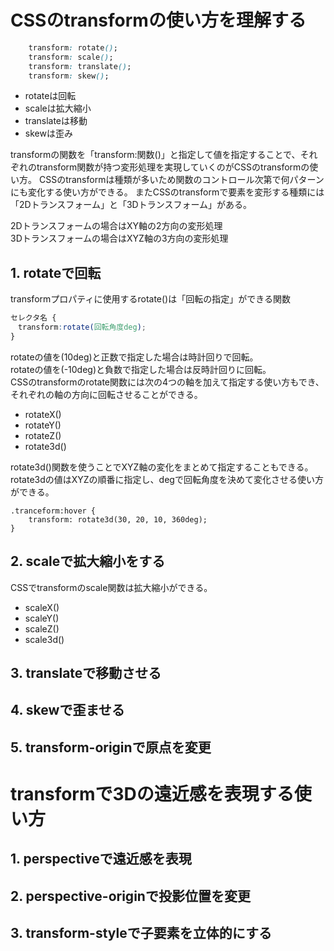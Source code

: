 # CSSのtransformの使い方を理解する
```css
    transform: rotate();
    transform: scale();
    transform: translate();
    transform: skew();
```
- rotateは回転
- scaleは拡大縮小
- translateは移動
- skewは歪み

transformの関数を「transform:関数()」と指定して値を指定することで、それぞれのtransform関数が持つ変形処理を実現していくのがCSSのtransformの使い方。
CSSのtransformは種類が多いため関数のコントロール次第で何パターンにも変化する使い方ができる。
またCSSのtransformで要素を変形する種類には「2Dトランスフォーム」と「3Dトランスフォーム」がある。

2Dトランスフォームの場合はXY軸の2方向の変形処理<br>
3Dトランスフォームの場合はXYZ軸の3方向の変形処理<br>
 
## 1. rotateで回転
transformプロパティに使用するrotate()は「回転の指定」ができる関数<br>
```css
セレクタ名 {
　transform:rotate(回転角度deg);
}
```
rotateの値を(10deg)と正数で指定した場合は時計回りで回転。<br>
rotateの値を(-10deg)と負数で指定した場合は反時計回りに回転。<br>
CSSのtransformのrotate関数には次の4つの軸を加えて指定する使い方もでき、それぞれの軸の方向に回転させることができる。
- rotateX()
- rotateY()
- rotateZ()
- rotate3d()

rotate3d()関数を使うことでXYZ軸の変化をまとめて指定することもできる。<br>
rotate3dの値はXYZの順番に指定し、degで回転角度を決めて変化させる使い方ができる。
```
.tranceform:hover {
    transform: rotate3d(30, 20, 10, 360deg);
}
```

## 2. scaleで拡大縮小をする
CSSでtransformのscale関数は拡大縮小ができる。<br>
- scaleX()
- scaleY()
- scaleZ()
- scale3d()

## 3. translateで移動させる
## 4. skewで歪ませる
## 5. transform-originで原点を変更

# transformで3Dの遠近感を表現する使い方
## 1. perspectiveで遠近感を表現
## 2. perspective-originで投影位置を変更
## 3. transform-styleで子要素を立体的にする
